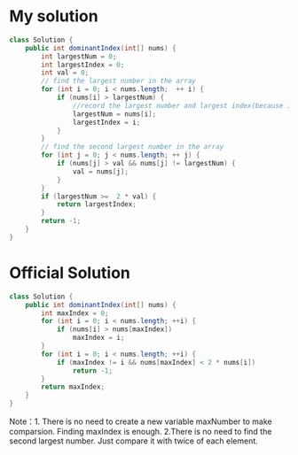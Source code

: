 # My solution
```Java
class Solution {
    public int dominantIndex(int[] nums) {
        int largestNum = 0;
        int largestIndex = 0;
        int val = 0;
        // find the largest number in the array
        for (int i = 0; i < nums.length;  ++ i) {
            if (nums[i] > largestNum) {
                //record the largest number and largest index(because i will increase at the same time)
                largestNum = nums[i];
                largestIndex = i;
            }
        }
        // find the second largest number in the array
        for (int j = 0; j < nums.length; ++ j) {
            if (nums[j] > val && nums[j] != largestNum) {
                val = nums[j];
            }
        }
        if (largestNum >=  2 * val) {
            return largestIndex;
        }
        return -1;
    }
}
```
# Official Solution
```Java
class Solution {
    public int dominantIndex(int[] nums) {
        int maxIndex = 0;
        for (int i = 0; i < nums.length; ++i) {
            if (nums[i] > nums[maxIndex])
                maxIndex = i;
        }
        for (int i = 0; i < nums.length; ++i) {
            if (maxIndex != i && nums[maxIndex] < 2 * nums[i])
                return -1;
        }
        return maxIndex;
    }
}
```
Note：1. There is no need to create a new variable maxNumber to make comparsion. Finding maxIndex is enough.
2.There is no need to find the second largest number. Just compare it with twice of each element.
